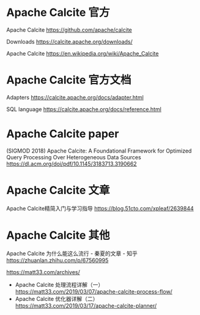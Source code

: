 
# Apache Calcite 官方

Apache Calcite https://github.com/apache/calcite

Downloads https://calcite.apache.org/downloads/ 

Apache Calcite https://en.wikipedia.org/wiki/Apache_Calcite

# Apache Calcite 官方文档

Adapters https://calcite.apache.org/docs/adapter.html

SQL language https://calcite.apache.org/docs/reference.html

# Apache Calcite paper

(SIGMOD 2018) Apache Calcite: A Foundational Framework for Optimized Query Processing Over Heterogeneous Data Sources https://dl.acm.org/doi/pdf/10.1145/3183713.3190662

# Apache Calcite 文章

Apache Calcite精简入门与学习指导 https://blog.51cto.com/xpleaf/2639844

# Apache Calcite 其他

Apache Calcite 为什么能这么流行 - 秦夏的文章 - 知乎 https://zhuanlan.zhihu.com/p/67560995

https://matt33.com/archives/
- Apache Calcite 处理流程详解（一） https://matt33.com/2019/03/07/apache-calcite-process-flow/
- Apache Calcite 优化器详解（二） https://matt33.com/2019/03/17/apache-calcite-planner/
